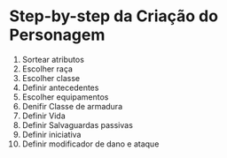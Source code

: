 # Step-by-step da Criação do Personagem

1. Sortear atributos
2. Escolher raça
3. Escolher classe
4. Definir antecedentes
5. Escolher equipamentos
6. Denifir Classe de armadura
7. Definir Vida
8. Definir Salvaguardas passivas
9. Definir iniciativa
10. Definir modificador de dano e ataque